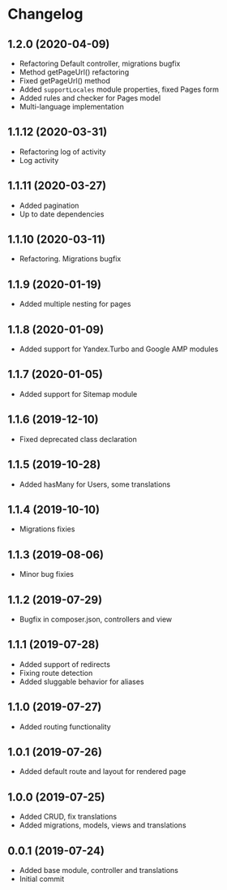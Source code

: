 Changelog
=========

## 1.2.0 (2020-04-09)
 * Refactoring Default controller, migrations bugfix
 * Method getPageUrl() refactoring
 * Fixed getPageUrl() method
 * Added `supportLocales` module properties, fixed Pages form
 * Added rules and checker for Pages model
 * Multi-language implementation
 
## 1.1.12 (2020-03-31)
 * Refactoring log of activity
 * Log activity
 
## 1.1.11 (2020-03-27)
 * Added pagination
 * Up to date dependencies
 
## 1.1.10 (2020-03-11)
 * Refactoring. Migrations bugfix
 
## 1.1.9 (2020-01-19)
 * Added multiple nesting for pages
 
## 1.1.8 (2020-01-09)
 * Added support for Yandex.Turbo and Google AMP modules
 
## 1.1.7 (2020-01-05)
 * Added support for Sitemap module
 
## 1.1.6 (2019-12-10)
 * Fixed deprecated class declaration
 
## 1.1.5 (2019-10-28)
 * Added hasMany for Users, some translations
 
## 1.1.4 (2019-10-10)
 * Migrations fixies
 
## 1.1.3 (2019-08-06)
 * Minor bug fixies

## 1.1.2 (2019-07-29)
 * Bugfix in composer.json, controllers and view

## 1.1.1 (2019-07-28)
 * Added support of redirects
 * Fixing route detection
 * Added sluggable behavior for aliases

## 1.1.0 (2019-07-27)
 * Added routing functionality

## 1.0.1 (2019-07-26)
 * Added default route and layout for rendered page

## 1.0.0 (2019-07-25)
 * Added CRUD, fix translations
 * Added migrations, models, views and translations

## 0.0.1 (2019-07-24)
 * Added base module, controller and translations
 * Initial commit
